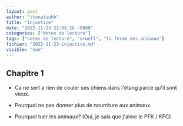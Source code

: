 ```yaml
---
layout: post
author: "ttonatiuhh"
title: "Injustice"
date: "2022-11-23 22:08:26 -0000"
categories: ["Notes de lecture"]
tags: ["notes de lecture", "orwell", "la ferme des aninaux"]
fichier: "2022-11-23-injustice.md"
visible: "non"
---
```


## Chapitre 1

- Ca ne sert a rien de couler ses chiens dans l'étang parce qu'il sont vieux.

- Pourquoi ne pas donner plus de nourriture aux animaux.

- Pourquoi tuer les animaux? (Oui, je sais que j'aime le PFK / KFC)
